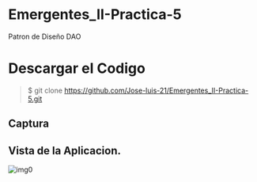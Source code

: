 # Emergentes_II-Practica-5
Patron de Diseño DAO
# Descargar el Codigo
>$ git clone https://github.com/Jose-luis-21/Emergentes_II-Practica-5.git

Captura
---
## Vista de la Aplicacion.

![img0](https://user-images.githubusercontent.com/54046238/83953418-43e04080-a80e-11ea-8475-a258908139a2.png)


